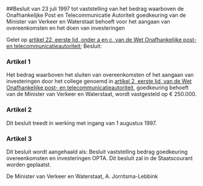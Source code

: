 <meta http-equiv='Content-Type' content='text/html; charset=utf-8' />

##Besluit van 23 juli 1997 tot vaststelling van het bedrag waarboven de Onafhankelijke Post en Telecommunicatie Autoriteit goedkeuring van de Minister van Verkeer en Waterstaat behoeft voor het aangaan van overeenkomsten en het doen van investeringen

Gelet op [artikel 22, eerste lid, onder a en c, van de Wet Onafhankelijke post- en telecommunicatieautoriteit](../../../../../../../../../../wet/wet/onafhankelijke/post-/en/telecommunicatieautoriteit/BWBR0008807/README.md);
Besluit:     

### Artikel  1  

Het bedrag waarboven het sluiten van overeenkomsten of het aangaan van investeringen door het college genoemd in [artikel 2, eerste lid, van de Wet Onafhankelijke post- en telecommunicatieautoriteit](../../../../../../../../../../wet/wet/onafhankelijke/post-/en/telecommunicatieautoriteit/BWBR0008807/README.md), goedkeuring behoeft van de Minister van Verkeer en Waterstaat, wordt vastgesteld op € 250.000.  

### Artikel  2  

Dit besluit treedt in werking met ingang van 1 augustus 1997.  

### Artikel  3  

Dit besluit wordt aangehaald als: Besluit vaststelling bedrag goedkeuring overeenkomsten en investeringen OPTA. 
Dit besluit zal in de Staatscourant worden geplaatst.   

De 
Minister van Verkeer en Waterstaat, 
A. Jorritsma-Lebbink      
